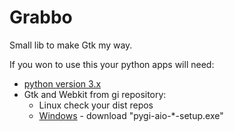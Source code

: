 Grabbo
======

Small lib to make Gtk my way.

If you won to use this your python apps will need:
- [python version 3.x](https://www.python.org/)
- Gtk and Webkit from gi repository:
   - Linux check your dist repos
   - [Windows](http://sourceforge.net/projects/pygobjectwin32/files/) - download "pygi-aio-*-setup.exe"
